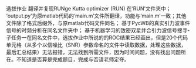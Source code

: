 选拔作业
翻译并复现RUNge Kutta optimizer (RUN) 在‘RUN’文件夹中；
‘output.py’为原matlab代码的‘main.m’文件所翻译，功能与‘main.m’一致；其他文件除了格式后缀外，与原matlab代码文件同名；
基于PycWB的真实引力波事件信号的时频分析在同名文件夹中；
基于机器学习的致密双星并合引力波信号搜寻-子任务一在同名文件中，选拔作业中所说的的ROC结果已经画出，但是20个代码单元格（从多个以信噪比（SNR）参数命名的文件中读取数据，处理这些数据，最后汇总结果）无法报错，无法找到所需文件，因为时间问题，没有找出问题所在。不知道是否算是完成题目，完成与否请老师定夺。
